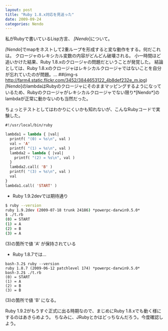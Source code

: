 ```yaml
---
layout: post
title: "Ruby 1.8.x対応を見送った"
date: 2009-09-24
categories: Nendo
---
```

私がRubyで書いているLisp方言、 *[Nendo*]について。

*[Nendo*]でmapをネストして2重ループを形成すると変な動作をする。何だこれは。
クロージャのレキシカル変数の内容がどんどん破壊される。
小一時間ほど追いかけた結果、Ruby 1.8.xのクロージャの問題だということが発覚した。
結論としては、Ruby 1.8.xのクロージャはレキシカルクロージャではないことを自分が忘れていたのが問題。... ##(img-s http://farm4.static.flickr.com/3452/3844653122_4b8def232e_m.jpg)
*[Nendo*]のlambdaはRubyのクロージャにそのままマッピングするようになっているため、Rubyのクロージャがレキシカルクロージャでない限り*[Nendo*]のlambdaが正常に動かないのも当然だった。

ちょっとテストとしてはわかりにくいかも知れないが、こんなRubyコードで実験した。
```lisp
#!/usr/local/bin/ruby

lambda1 = lambda { |val|
  printf( "(0) = %s\n", val )
  val = 'A'
  printf( "(1) = %s\n", val )
  lambda2 = lambda { |val|
    printf( "(2) = %s\n", val )
  }
  lambda2.call( 'B' )
  printf( "(3) = %s\n", val )
  val
}
lambda1.call( 'START' )
```

- Ruby 1.9.2devでは期待通り
```bash
$ ruby --version
ruby 1.9.2dev (2009-07-18 trunk 24186) *powerpc-darwin9.5.0*
$ ./t.rb
(0) = START
(1) = A
(2) = B
(3) = A
```
(3)の箇所で値 'A' が保持されている

- Ruby 1.8.7では...
```
bash-3.2$ ruby --version
ruby 1.8.7 (2009-06-12 patchlevel 174) *powerpc-darwin9.5.0*
bash-3.2$ ./t.rb
(0) = START
(1) = A
(2) = B
(3) = B
```
(3)の箇所で値 'B' になる。

Ruby 1.9.2がもうすぐ正式に出る時期なので、まじめにRuby 1.8.xでも動く様にするのはあきらめよう。
ちなみに、JRubyとかはどっちなんだろう。今度確認しよう。
